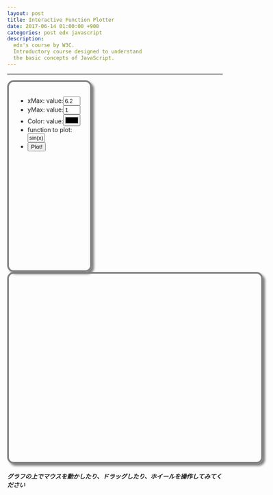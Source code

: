 ```yaml
---
layout: post
title: Interactive Function Plotter
date: 2017-06-14 01:00:00 +900
categories: post edx javascript
description:
  edx's course by W3C.
  Introductory course designed to understand 
  the basic concepts of JavaScript.  
---
```


-------
<style type="text/css">
.section {
  border: 4px solid grey;
  border-radius: 15px;
    box-shadow: 5px 5px 5px grey;
  display: inline-block; 
  height: 400px;
  padding: 20px;
}

#plotSettings {
  width:150px;
}

#plot {
  width:550px;
}
input {
  width:40px;
}
</style>
<div class="row">
<div class="col s4 m4 section" id="plotSettings">
  <ul>
  <li>
    <label for="xMax">xMax: </label>
    value:<input type="number" id="xMax" value="6.28318" step="0.5" onChange="plot()">
  </li>
  <li>
  <label for="yMax">yMax: </label>
  value:<input type="number" id="yMax" value="1" step="0.5" onChange="plot()">
  </li>
  <li>
  <label for="color">Color: </label>
  value:<input type="color" id="color" onChange="plot();">
  </li>
  <li>
  <label for="function">function to plot: </label>
  <input type="text" id="function"
        value="sin(x)"
        onChange="plot()">
  </li>
  <li>
    <button class="btn" onClick="plot()">Plot!</button>
  </li>
  </ul>
</div>  

<div id="plot" class="col s8 m8 section">
  <div id="myFunction"></div>
</div>
</div>

##### グラフの上でマウスを動かしたり、ドラッグしたり、ホイールを操作してみてください

<br><br>

<script src="https://d3js.org/d3.v3.min.js"></script>
<script src="https://mauriciopoppe.github.io/function-plot/js/function-plot.js"></script>
<script>
var parameters = {
  target: '#myFunction',
  data: [{
    fn: 'sin(x)', 
    color: 'red'
    }
  ],
  grid: true,
  yAxis: {domain: [-1, 1]},
  xAxis: {domain: [0, 2*Math.PI]}
};

plot();

function plot(){
  var xMax = document.querySelector("#xMax").value;
  var yMax = document.querySelector("#yMax").value;
  var color = document.querySelector("#color").value;
  var fn = document.querySelector("#function").value;
  parameters.xAxis.domain = [0, xMax];
  parameters.yAxis.domain = [-yMax, yMax];
  parameters.data[0].color = color;
  parameters.data[0].fn = fn;

  functionPlot(parameters);
}
</script>
